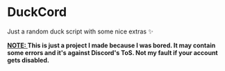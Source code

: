 # DuckCord
Just a random duck script with some nice extras ✨

<strong> <u> NOTE: </u> This is just a project I made because I was bored. It may contain some errors and it's against Discord's ToS. Not my fault if your account gets disabled. </strong>
